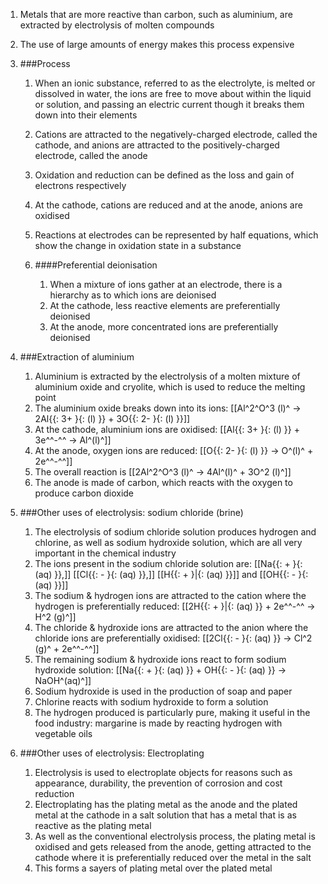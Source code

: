 1. Metals that are more reactive than carbon, such as aluminium, are extracted by electrolysis of molten compounds
2. The use of large amounts of energy makes this process expensive
3. ###Process

    1. When an ionic substance, referred to as the electrolyte, is melted or dissolved in water, the ions are free to move about within the liquid or solution, and passing an electric current though it breaks them down into their elements
    2. Cations are attracted to the negatively-charged electrode, called the cathode, and anions are attracted to the positively-charged electrode, called the anode
    3. Oxidation and reduction can be defined as the loss and gain of electrons respectively
    4. At the cathode, cations are reduced and at the anode, anions are oxidised
    5. Reactions at electrodes can be represented by half equations, which show the change in oxidation state in a substance
    6. ####Preferential deionisation

        1. When a mixture of ions gather at an electrode, there is a hierarchy as to which ions are deionised
        2. At the cathode, less reactive elements are preferentially deionised
        3. At the anode, more concentrated ions are preferentially deionised
4. ###Extraction of aluminium

    1. Aluminium is extracted by the electrolysis of a molten mixture of aluminium oxide and cryolite, which is used to reduce the melting point
    2. The aluminium oxide breaks down into its ions: [[Al^2^O^3 (l)^ → 2Al{{: 3+  }{: (l)  }} + 3O{{: 2-  }{: (l)  }}]]
    3. At the cathode, aluminium ions are oxidised: [[Al{{: 3+  }{: (l)  }} + 3e^^-^^ → Al^(l)^]]
    4. At the anode, oxygen ions are reduced: [[O{{: 2-  }{: (l)  }} → O^(l)^ + 2e^^-^^]]
    5. The overall reaction is [[2Al^2^O^3 (l)^ → 4Al^(l)^ + 3O^2 (l)^]]
    6. The anode is made of carbon, which reacts with the oxygen to produce carbon dioxide
5. ###Other uses of electrolysis: sodium chloride (brine)

    1. The electrolysis of sodium chloride solution produces hydrogen and chlorine, as well as sodium hydroxide solution, which are all very important in the chemical industry
    2. The ions present in the sodium chloride solution are: [[Na{{: +  }{: (aq)  }},]] [[Cl{{: -  }{: (aq)  }},]] [[H{{: +  }|{: (aq)  }}]] and [[OH{{: -  }{: (aq)  }}]]
    3. The sodium & hydrogen ions are attracted to the cation where the hydrogen is preferentially reduced: [[2H{{: +  }|{: (aq)  }} + 2e^^-^^ → H^2 (g)^]]
    4. The chloride & hydroxide ions are attracted to the anion where the chloride ions are preferentially oxidised: [[2Cl{{: -  }{: (aq)  }} → Cl^2 (g)^ + 2e^^-^^]]
    5. The remaining sodium & hydroxide ions react to form sodium hydroxide solution: [[Na{{: +  }{: (aq)  }} + OH{{: -  }{: (aq)  }} → NaOH^(aq)^]]
    6. Sodium hydroxide is used in the production of soap and paper
    7. Chlorine reacts with sodium hydroxide to form a solution
    8. The hydrogen produced is particularly pure, making it useful in the food industry: margarine is made by reacting hydrogen with vegetable oils
4. ###Other uses of electrolysis: Electroplating

    1. Electrolysis is used to electroplate objects for reasons such as appearance, durability, the prevention of corrosion and cost reduction
    2. Electroplating has the plating metal as the anode and the plated metal at the cathode in a salt solution that has a metal that is as reactive as the plating metal
    3. As well as the conventional electrolysis process, the plating metal is oxidised and gets released from the anode, getting attracted to the cathode where it is preferentially reduced over the metal in the salt
    4. This forms a sayers of plating metal over the plated metal
